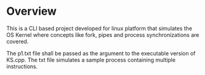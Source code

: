 # Overview
This is a CLI based project developed for linux platform that simulates the OS Kernel where concepts like fork, pipes and process synchronizations are covered.

The p1.txt file shall be passed as the argument to the executable version of KS.cpp. The txt file simulates a sample process containing multiple instructions.

